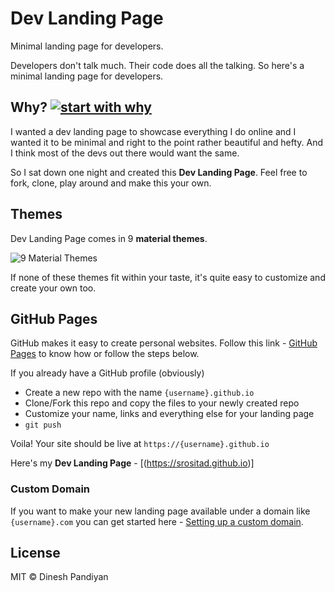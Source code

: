# Dev Landing Page

Minimal landing page for developers.

Developers don't talk much. Their code does all the talking. So here's a minimal landing page for developers.

## Why? [![start with why](https://img.shields.io/badge/start%20with-why%3F-brightgreen.svg?style=flat)](http://www.ted.com/talks/simon_sinek_how_great_leaders_inspire_action)

I wanted a dev landing page to showcase everything I do online and I wanted it to be minimal and right to the point rather beautiful and hefty. And I think most of the devs out there would want the same.

So I sat down one night and created this **Dev Landing Page**. Feel free to fork, clone, play around and make this your own.

## Themes

Dev Landing Page comes in 9 **material themes**.

![9 Material Themes](https://image.ibb.co/jJVKCn/dev_landing_page_themes.jpg)

If none of these themes fit within your taste, it's quite easy to customize and create your own too. 

## GitHub Pages

GitHub makes it easy to create personal websites. Follow this link - [GitHub Pages](https://pages.github.com/) to know how or follow the steps below.

If you already have a GitHub profile (obviously)

* Create a new repo with the name `{username}.github.io`
* Clone/Fork this repo and copy the files to your newly created repo
* Customize your name, links and everything else for your landing page
* `git push`

Voila! Your site should be live at `https://{username}.github.io`

Here's my **Dev Landing Page** - [(https://srositad.github.io)]

### Custom Domain

If you want to make your new landing page available under a domain like `{username}.com` you can get started here - [Setting up a custom domain](https://help.github.com/articles/quick-start-setting-up-a-custom-domain/).

## License

MIT © Dinesh Pandiyan
